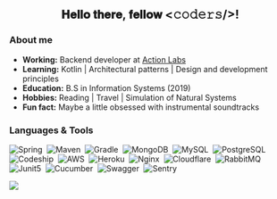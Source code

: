 <h2 align="center">𝐇𝐞𝐥𝐥𝐨 𝐭𝐡𝐞𝐫𝐞, 𝐟𝐞𝐥𝐥𝐨𝐰 <𝚌𝚘𝚍𝚎𝚛𝚜/>!<br/>
 <!--- 
<sup>
    <br/>
     <a href="https://www.linkedin.com/in/amelia-alice" target="_blank">
      <img alt="LinkedIn Badge" src="https://img.shields.io/badge/-Linkedin-purple?style=flat-square&logo=Linkedin&logoColor=white&link=https://www.linkedin.com/in/amelia-alice"/>
     </a>
    <a href="mailto:ameliaalicec@gmail.com" target="_blank">
      <img alt="Gmail Badge" src="https://img.shields.io/badge/-Gmail-purple?style=flat-square&logo=Gmail&logoColor=white&link=mailto:ameliaalicec@gmail.com"/>
    </a>
    <a href="https://open.spotify.com/user/amy_cardoso" target="_blank">
      <img alt="Spotify Badge" src="https://img.shields.io/badge/-Spotify-purple?style=flat-square&logo=Spotify&logoColor=white&link=https://open.spotify.com/user/amy_cardoso"/>
     </a>
    <a href="https://github.com/antonkomarev/github-profile-views-counter">
      <img src="https://komarev.com/ghpvc/?username=amycardoso&color=800080">
    </a>
  </sup>
--->
</h2>

 ### About me

 - **Working:** Backend developer at [Action Labs](https://www.actionlabs.com.br)
 - **Learning:** Kotlin | Architectural patterns | Design and development principles
 - **Education:** B.S in Information Systems (2019)
 - **Hobbies:** Reading | Travel | Simulation of Natural Systems
 - **Fun fact:**  Maybe a little obsessed with instrumental soundtracks
 
 ### Languages & Tools

![Spring](https://img.shields.io/badge/Spring-6DB33F?style=flat-square&logo=spring&logoColor=white)&nbsp;
![Maven](https://img.shields.io/badge/Apache_Maven-C71A36?style=flat-square&logo=apachemaven&logoColor=white)&nbsp;
![Gradle](https://img.shields.io/badge/Gradle-02303A?style=flat-square&logo=gradle&logoColor=white)&nbsp;
![MongoDB](https://img.shields.io/badge/MongoDB-4EA94B?style=flat-square&logo=mongodb&logoColor=white)&nbsp;
![MySQL](https://img.shields.io/badge/MySQL-005C84?style=flat-square&logo=mysql&logoColor=white)&nbsp;
![PostgreSQL](https://img.shields.io/badge/PostgreSQL-316192?style=flat-square&logo=postgresql&logoColor=white)&nbsp;
![Codeship](https://img.shields.io/badge/Codeship-004466?style=flat-square&logo=codeship&logoColor=white)&nbsp;
![AWS](https://img.shields.io/badge/Amazon_AWS-FF9900?style=flat-square&logo=amazon-aws&logoColor=white)&nbsp;
![Heroku](https://img.shields.io/badge/Heroku-430098?style=flat-square&logo=heroku&logoColor=white)&nbsp;
![Nginx](https://img.shields.io/badge/Nginx-009639?style=flat-square&logo=nginx&logoColor=white)&nbsp;
![Cloudflare](https://img.shields.io/badge/Cloudflare-F38020?style=flat-square&logo=Cloudflare&logoColor=white)&nbsp;
![RabbitMQ](https://img.shields.io/badge/RabbitMQ-%23FF6600.svg?&style=flat-square&logo=rabbitmq&logoColor=white)&nbsp;
![Junit5](https://img.shields.io/badge/Junit5-25A162?style=flat-square&logo=junit5&logoColor=white)&nbsp;
![Cucumber](https://img.shields.io/badge/Cucumber-23D96C?style=flat-square&logo=cucumber&logoColor=white)&nbsp;
![Swagger](https://img.shields.io/badge/Swagger-85EA2D?style=flat-square&logo=swagger&logoColor=white)&nbsp;
![Sentry](https://img.shields.io/badge/Sentry-362D59?style=flat-square&logo=Sentry&logoColor=white)&nbsp;

 <!--- 
 ### Activity
![github contribution grid snake animation](https://raw.githubusercontent.com/amycardoso/amycardoso/output/github-contribution-grid-snake.svg)

<a href="https://dribbble.com/shots/4789906-Hi"> <img align="right" src='https://github.com/amycardoso/amycardoso/blob/master/girl.gif' width='300'><a/>

<a href="https://github.com/anuraghazra/github-readme-stats">
  <img align="center" src="https://github-readme-stats.vercel.app/api?username=amycardoso&count_private=true&hide_title=true&hide=contribs&theme=radical" />
</a>
--->
<a href="https://github.com/anuraghazra/convoychat">
  <img align="center" src="https://github-readme-stats.vercel.app/api/top-langs/?username=amycardoso&hide=PLpgSQL,TSQL,html,css,scss,ruby,php&langs_count=6&layout=compact&hide_title=true&count_private=true&theme=radical" />
</a>
